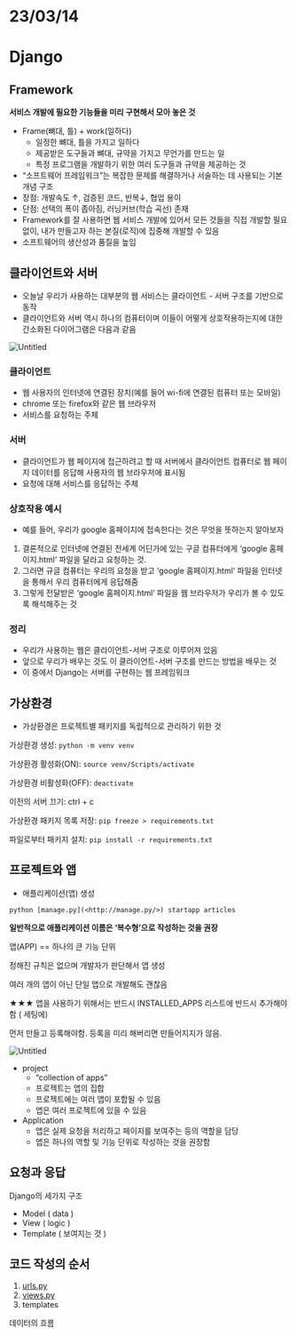 # 23/03/14

# Django

## Framework

**서비스 개발에 필요한 기능들을 미리 구현해서 모아 놓은 것**

- Frame(뼈대, 틀) + work(일하다)
  - 일정한 뼈대, 틀을 가지고 일하다
  - 제공받은 도구들과 뼈대, 규약을 가지고 무언가를 만드는 일
  - 특정 프로그램을 개발하기 위한 여러 도구들과 규약을 제공하는 것
- “소프트웨어 프레임워크”는 복잡한 문제를 해결하거나 서술하는 데 사용되는 기본 개념 구조
- 장점: 개발속도 ↑, 검증된 코드, 반복↓, 협업 용이
- 단점: 선택의 폭이 좁아짐, 러닝커브(학습 곡선) 존재
- Framework를 잘 사용하면 웹 서비스 개발에 있어서 모든 것들을 직접 개발할 필요 없이, 내가 만들고자 하는 본질(로직)에 집중해 개발할 수 있음
- 소프트웨어의 생산성과 품질을 높임

## 클라이언트와 서버

- 오늘날 우리가 사용하는 대부분의 웹 서비스는 클라이언트 - 서버 구조를 기반으로 동작
- 클라이언트와 서버 역시 하나의 컴퓨터이며 이들이 어떻게 상호작용하는지에 대한 간소화된 다이어그램은 다음과 같음

![Untitled](https://s3-us-west-2.amazonaws.com/secure.notion-static.com/b82254d8-0118-4a53-a657-d14d7c5b2f3d/Untitled.png)

### 클라이언트

- 웹 사용자의 인터넷에 연결된 장치(예를 들어 wi-fi에 연결된 컴퓨터 또는 모바일)
- chrome 또는 firefox와 같은 웹 브라우저
- 서비스를 요청하는 주체

### 서버

- 클라이언트가 웹 페이지에 접근하려고 할 때 서버에서 클라이언트 컴퓨터로 웹 페이지 데이터를 응답해 사용자의 웹 브라우저에 표시됨
- 요청에 대해 서비스를 응답하는 주체

### 상호작용 예시

- 예를 들어, 우리가 google 홈페이지에 접속한다는 것은 무엇을 뜻하는지 알아보자
1. 결론적으로 인터넷에 연결된 전세계 어딘가에 있는 구글 컴퓨터에게 ‘google 홈페이지.html‘ 파일을 달라고 요청하는 것.
2. 그러면 규글 컴퓨터는 우리의 요청을 받고 ‘google 홈페이지.html‘ 파일을 인터넷을 통해서 우리 컴퓨터에게 응답해줌
3. 그렇게 전달받은 ‘google 홈페이지.html‘ 파일을 웹 브라우저가 우리가 볼 수 있도록 해석해주는 것

### 정리

- 우리가 사용하는 웹은 클라이언트-서버 구조로 이루어져 있음
- 앞으로 우리가 배우는 것도 이 클라이언트-서버 구조를 만드는 방법을 배우는 것
- 이 중에서 Django는 서버를 구현하는 웹 프레임워크

## 가상환경

- 가상환경은 프로젝트별 패키지를 독립적으로 관리하기 위한 것

가상환경 생성: `python -m venv venv`

가상환경 활성화(ON): `source venv/Scripts/activate`

가상환경 비활성화(OFF): `deactivate`

이전의 서버 끄기: ctrl + c

가상환경 패키지 목록 저장: `pip freeze > requirements.txt`

파일로부터 패키지 설치: `pip install -r requirements.txt`

## 프로젝트와 앱

- 애플리케이션(앱) 생성

`python [manage.py](<http://manage.py/>) startapp articles`

**일반적으로 애플리케이션 이름은 ‘복수형’으로 작성하는 것을 권장**

앱(APP) == 하나의 큰 기능 단위

정해진 규칙은 없으며 개발자가 판단해서 앱 생성

여러 개의 앱이 아닌 단일 앱으로 개발해도 괜찮음

★★★ 앱을 사용하기 위해서는 반드시 INSTALLED_APPS 리스트에 반드시 추가해야 함 ( 세팅에)

먼저 만들고 등록해야함. 등록을 미리 해버리면 만들어지지가 않음.

![Untitled](https://s3-us-west-2.amazonaws.com/secure.notion-static.com/8eeb8cb9-92a7-4dcb-8c93-f690abe5f266/Untitled.png)

- project
  - “collection of apps”
  - 프로젝트는 앱의 집합
  - 프로젝트에는 여러 앱이 포합될 수 있음
  - 앱은 여러 프로젝트에 있을 수 있음
- Application
  - 앱은 실제 요청을 처리하고 페이지를 보여주는 등의 역할을 담당
  - 앱은 하나의 역할 및 기능 단위로 작성하는 것을 권장함

## 요청과 응답

Django의 세가지 구조

- Model ( data )
- View ( logic )
- Template ( 보여지는 것 )

## 코드 작성의 순서

1. [urls.py](http://urls.py)
2. [views.py](http://views.py)
3. templates

데이터의 흐름
